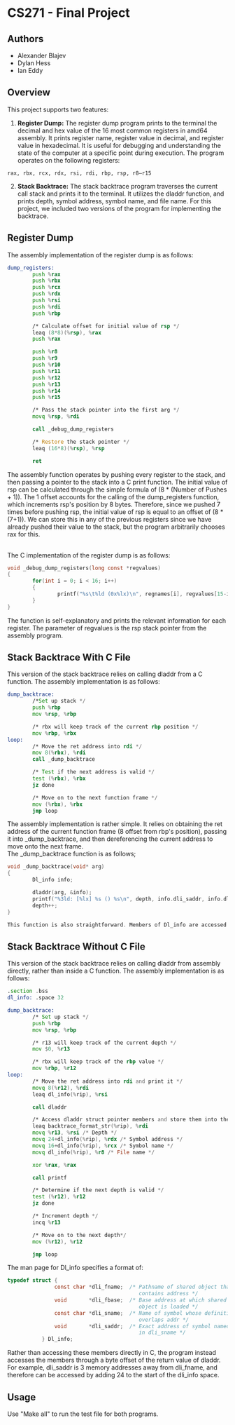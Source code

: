 # CS271 - Final Project

## Authors
- Alexander Blajev 
- Dylan Hess
- Ian Eddy

## Overview

This project supports two features:

  1. **Register Dump:** The register dump program prints to the terminal the decimal and hex value of the 16 most common registers in amd64 assembly. It prints register name, register value in decimal, and register value in hexadecimal. It is useful for debugging and understanding the state of the computer at a specific point during execution. The program operates on the following registers:
  ```
  rax, rbx, rcx, rdx, rsi, rdi, rbp, rsp, r8–r15
  ```
     
  2. **Stack Backtrace:** The stack backtrace program traverses the current call stack and prints it to the terminal. It utilizes the dladdr function, and prints depth, symbol address, symbol name, and file name. For this project, we included two versions of the program for implementing  the backtrace.

## Register Dump 
The assembly implementation of the register dump is as follows:

```asm
dump_registers:
        push %rax
        push %rbx
        push %rcx
        push %rdx
        push %rsi
        push %rdi
        push %rbp

        /* Calculate offset for initial value of rsp */
        leaq (8*8)(%rsp), %rax
        push %rax

        push %r8
        push %r9
        push %r10
        push %r11
        push %r12
        push %r13
        push %r14
        push %r15

        /* Pass the stack pointer into the first arg */
        movq %rsp, %rdi

        call _debug_dump_registers

        /* Restore the stack pointer */
        leaq (16*8)(%rsp), %rsp

        ret
```
  The assembly function operates by pushing every register to the stack, and then passing a pointer to the stack into a C print function. The initial value of rsp can be calculated through the simple formula of (8 * (Number of Pushes + 1)). The 1 offset accounts for the calling of the dump_registers function, which increments rsp's position by 8 bytes. Therefore, since we pushed 7 times before pushing rsp, the initial value of rsp is equal to an offset of (8 * (7+1)). We can store this in any of the previous registers since we have already pushed their value to the stack, but the program arbitrarily chooses rax for this.  
<br>

The C implementation of the register dump is as follows:
```c
void _debug_dump_registers(long const *regvalues)
{
        for(int i = 0; i < 16; i++)
        {
                printf("%s\t%ld (0x%lx)\n", regnames[i], regvalues[15-i], regvalues[15-i]);
        }
}
```
The function is self-explanatory and prints the relevant information for each register. The parameter of regvalues is the rsp stack pointer from the assembly program.

## Stack Backtrace With C File
This version of the stack backtrace relies on calling dladdr from a C function. The assembly implementation is as follows:
```asm
dump_backtrace:
        /*Set up stack */
        push %rbp
        mov %rsp, %rbp

        /* rbx will keep track of the current rbp position */
        mov %rbp, %rbx
loop:
        /* Move the ret address into rdi */
        mov 8(%rbx), %rdi
        call _dump_backtrace

        /* Test if the next address is valid */
        test (%rbx), %rbx
        jz done

        /* Move on to the next function frame */
        mov (%rbx), %rbx
        jmp loop

```
The assembly implementation is rather simple. It relies on obtaining the ret address of the current function frame (8 offset from rbp's position), passing it into _dump_backtrace, and then dereferencing the current address to move onto the next frame.
<br>
The _dump_backtrace function is as follows;
```c
void _dump_backtrace(void* arg)
{
        Dl_info info;

        dladdr(arg, &info);
        printf("%3ld: [%lx] %s () %s\n", depth, info.dli_saddr, info.dli_sname, info.dli_fname);
        depth++;
}

This function is also straightforward. Members of Dl_info are accessed with the dot operator and printed to the terminal. This contrasts with the approach of stack backtracing without a C file.

```


## Stack Backtrace Without C File
This version of the stack backtrace relies on calling dladdr from assembly directly, rather than inside a C function. The assembly implementation is as follows:

```asm
.section .bss
dl_info: .space 32

dump_backtrace:
        /* Set up stack */
        push %rbp
        mov %rsp, %rbp

        /* r13 will keep track of the current depth */
        mov $0, %r13 

        /* rbx will keep track of the rbp value */
        mov %rbp, %r12
loop:
        /* Move the ret address into rdi and print it */
        movq 8(%r12), %rdi
        leaq dl_info(%rip), %rsi

        call dladdr

        /* Access dladdr struct pointer members and store them into the appropriate args for printf */
        leaq backtrace_format_str(%rip), %rdi
        movq %r13, %rsi /* Depth */
        movq 24+dl_info(%rip), %rdx /* Symbol address */
        movq 16+dl_info(%rip), %rcx /* Symbol name */
        movq dl_info(%rip), %r8 /* File name */

        xor %rax, %rax

        call printf

        /* Determine if the next depth is valid */
        test (%r12), %r12
        jz done

        /* Increment depth */
        incq %r13

        /* Move on to the next depth*/
        mov (%r12), %r12

        jmp loop
```
The man page for Dl_info specifies a format of:

```C
typedef struct {
               const char *dli_fname;  /* Pathname of shared object that
                                          contains address */
               void       *dli_fbase;  /* Base address at which shared
                                          object is loaded */
               const char *dli_sname;  /* Name of symbol whose definition
                                          overlaps addr */
               void       *dli_saddr;  /* Exact address of symbol named
                                          in dli_sname */
           } Dl_info;
```
Rather than accessing these members directly in C, the program instead accesses the members through a byte offset of the return value of dladdr. For example, dli_saddr is 3 memory addresses away from dli_fname, and therefore can be accessed by adding 24 to the start of the dli_info space.

## Usage

Use "Make all" to run the test file for both programs.
